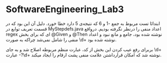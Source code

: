 # SoftwareEngineering_Lab3
ابتدائا تست مربوط به جمع -1 و 6 که نتیجه‌ی 5 دارد خطا خورد. دلیل آن این بود که در قسمت تعریف توابع در MyStepdefs.java اعداد منفی را درنظر نگرفته بودیم. درواقع regex ای که برای بخش @Given و @Then نوشته شده بود، جامع و مانع نبود و اعداد منفی را شامل نمی‌شد چراکه به صورت \\d+ نوشته شده بود. 

بربرای رفع عیب کردن این بخش از کد، عبارت منظم مربوطه اصلاح شد و به جای \\d+ عبارت -?\\d+ نوشته شد که امکان قرارداشتن علامت منفی پشت ارقام را ایجاد میکند.
